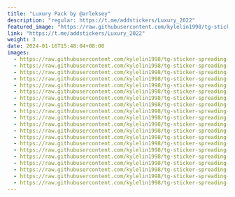 ```yaml
---
title: "Luxury Pack by @arleksey"
description: "regular: https://t.me/addstickers/Luxury_2022"
featured_image: "https://raw.githubusercontent.com/kylelin1998/tg-sticker-spreading-worldwide-images/main/img/a1e11126-c14f-4885-a605-1293c9a87d5f.jpg"
link: "https://t.me/addstickers/Luxury_2022"
weight: 3
date: 2024-01-16T15:48:04+08:00
images:
  - https://raw.githubusercontent.com/kylelin1998/tg-sticker-spreading-worldwide-images/main/img/a1e11126-c14f-4885-a605-1293c9a87d5f.jpg
  - https://raw.githubusercontent.com/kylelin1998/tg-sticker-spreading-worldwide-images/main/img/d76364d7-a3db-4d94-a3c3-b75293c97573.jpg
  - https://raw.githubusercontent.com/kylelin1998/tg-sticker-spreading-worldwide-images/main/img/25c9ecce-c191-41c1-86c2-4e69d560a684.jpg
  - https://raw.githubusercontent.com/kylelin1998/tg-sticker-spreading-worldwide-images/main/img/bd6d22df-5857-4c3a-bfe9-4280630e512c.jpg
  - https://raw.githubusercontent.com/kylelin1998/tg-sticker-spreading-worldwide-images/main/img/8251d11f-39b5-4a50-b7ca-27c00cabb1fa.jpg
  - https://raw.githubusercontent.com/kylelin1998/tg-sticker-spreading-worldwide-images/main/img/66b873de-c774-46f4-beed-afb36fee6c14.jpg
  - https://raw.githubusercontent.com/kylelin1998/tg-sticker-spreading-worldwide-images/main/img/8e1b3489-10c4-4cb4-bef8-0e35961f2c83.jpg
  - https://raw.githubusercontent.com/kylelin1998/tg-sticker-spreading-worldwide-images/main/img/05013fbf-3b74-4371-bb50-42bc67cf8f24.jpg
  - https://raw.githubusercontent.com/kylelin1998/tg-sticker-spreading-worldwide-images/main/img/bf466912-2979-4e57-af8a-e0a33e80a7bd.jpg
  - https://raw.githubusercontent.com/kylelin1998/tg-sticker-spreading-worldwide-images/main/img/9f7b0e55-c9f1-4292-881a-d1f0f250ef50.jpg
  - https://raw.githubusercontent.com/kylelin1998/tg-sticker-spreading-worldwide-images/main/img/3ee152e8-f745-408e-b397-33990b6b111a.jpg
  - https://raw.githubusercontent.com/kylelin1998/tg-sticker-spreading-worldwide-images/main/img/938c4516-92bc-4a38-9372-e28ae18a6383.jpg
  - https://raw.githubusercontent.com/kylelin1998/tg-sticker-spreading-worldwide-images/main/img/fe810996-ee0b-478f-b871-d0924e8990f0.jpg
  - https://raw.githubusercontent.com/kylelin1998/tg-sticker-spreading-worldwide-images/main/img/c788f1bd-7fac-4f49-860a-91fef5a85764.jpg
  - https://raw.githubusercontent.com/kylelin1998/tg-sticker-spreading-worldwide-images/main/img/22cb6ff1-f4de-4b77-9279-f524ad465e9d.jpg
  - https://raw.githubusercontent.com/kylelin1998/tg-sticker-spreading-worldwide-images/main/img/985aa801-31e4-4d0c-8ed6-6fb064bda803.jpg
  - https://raw.githubusercontent.com/kylelin1998/tg-sticker-spreading-worldwide-images/main/img/4f3f73b7-b532-4353-abd6-e05dca39ee3a.jpg
  - https://raw.githubusercontent.com/kylelin1998/tg-sticker-spreading-worldwide-images/main/img/baccd4fb-d5af-4e37-ac2f-346a0b3afd46.jpg
  - https://raw.githubusercontent.com/kylelin1998/tg-sticker-spreading-worldwide-images/main/img/728d9581-a9c0-48e4-b7ef-147130cc0d16.jpg
  - https://raw.githubusercontent.com/kylelin1998/tg-sticker-spreading-worldwide-images/main/img/c5cdf159-c9cb-4111-98f8-b6b4cb08fb08.jpg
---
```

